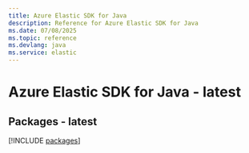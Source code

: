 ```yaml
---
title: Azure Elastic SDK for Java
description: Reference for Azure Elastic SDK for Java
ms.date: 07/08/2025
ms.topic: reference
ms.devlang: java
ms.service: elastic
---
```

# Azure Elastic SDK for Java - latest
## Packages - latest
[!INCLUDE [packages](elastic-index.md)]